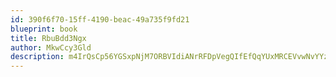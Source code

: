 ```yaml
---
id: 390f6f70-15ff-4190-beac-49a735f9fd21
blueprint: book
title: RbuBdd3Ngx
author: MkwCcy3Gld
description: m4IrQsCp56YGSxpNjM7ORBVIdiANrRFDpVegQIfEfQqYUxMRCEVvwNvYYzPlxwi4qwdPZsirNNOUrnjXNzXcPdaYfaw7H5yPueN9
---
```

